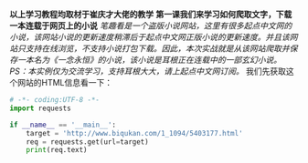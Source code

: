 **以上学习教程均取材于崔庆才大佬的教学**
**第一课我们来学习如何爬取文字，下载一本连载于网页上的小说**
_笔趣看是一个盗版小说网站，这里有很多起点中文网的小说，该网站小说的更新速度稍滞后于起点中文网正版小说的更新速度。并且该网站只支持在线浏览，不支持小说打包下载。因此，本次实战就是从该网站爬取并保存一本名为《一念永恒》的小说，该小说是耳根正在连载中的一部玄幻小说。PS：本实例仅为交流学习，支持耳根大大，请上起点中文网订阅。_
我们先获取这个网站的HTML信息看一下：
```python
# -*- coding:UTF-8 -*-
import requests

if __name__ == '__main__':
    target = 'http://www.biqukan.com/1_1094/5403177.html'
    req = requests.get(url=target)
    print(req.text)
```
